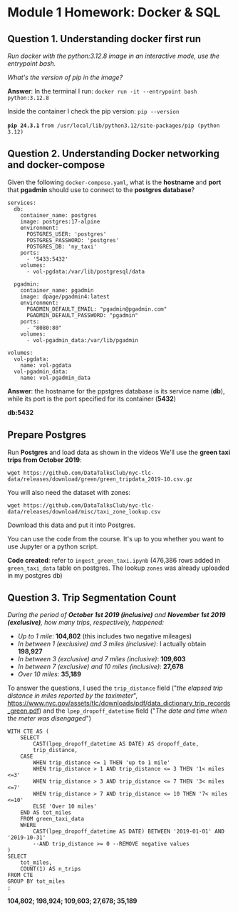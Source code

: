 # **Module 1 Homework: Docker & SQL**

## **Question 1. Understanding docker first run**

*Run docker with the python:3.12.8 image in an interactive mode, use the entrypoint bash.* 

*What's the version of pip in the image?*

**Answer**:
In the terminal I run:
`docker run -it --entrypoint bash python:3.12.8`

Inside the container I check the pip version: `pip --version`

**`pip 24.3.1`** `from /usr/local/lib/python3.12/site-packages/pip (python 3.12)`

## **Question 2. Understanding Docker networking and docker-compose**

Given the following `docker-compose.yaml`, what is the **hostname** and **port** that **pgadmin** should use to connect to the **postgres database**?

```
services:
  db:
    container_name: postgres
    image: postgres:17-alpine
    environment:
      POSTGRES_USER: 'postgres'
      POSTGRES_PASSWORD: 'postgres'
      POSTGRES_DB: 'ny_taxi'
    ports:
      - '5433:5432'
    volumes:
      - vol-pgdata:/var/lib/postgresql/data

  pgadmin:
    container_name: pgadmin
    image: dpage/pgadmin4:latest
    environment:
      PGADMIN_DEFAULT_EMAIL: "pgadmin@pgadmin.com"
      PGADMIN_DEFAULT_PASSWORD: "pgadmin"
    ports:
      - "8080:80"
    volumes:
      - vol-pgadmin_data:/var/lib/pgadmin  

volumes:
  vol-pgdata:
    name: vol-pgdata
  vol-pgadmin_data:
    name: vol-pgadmin_data
```

**Answer**: the hostname for the ppstgres database is its service name (**db**), while its port is the port specified for its container (**5432**)

**db:5432**


## Prepare Postgres

Run **Postgres** and load data as shown in the videos We'll use the **green taxi trips from October 2019**:

`wget https://github.com/DataTalksClub/nyc-tlc-data/releases/download/green/green_tripdata_2019-10.csv.gz`

You will also need the dataset with zones:

`wget https://github.com/DataTalksClub/nyc-tlc-data/releases/download/misc/taxi_zone_lookup.csv`

Download this data and put it into Postgres.

You can use the code from the course. It's up to you whether you want to use Jupyter or a python script.

**Code created**: refer to `ingest_green_taxi.ipynb` (476,386 rows added in `green_taxi_data` table on postgres. The lookup `zones` was already uploaded in my postgres db)

## Question 3. Trip Segmentation Count

*During the period of **October 1st 2019 (inclusive)** and **November 1st 2019 (exclusive)**, how many trips, respectively, happened:*

- *Up to 1 mile*: **104,802** (this includes two negative mileages)
- *In between 1 (exclusive) and 3 miles (inclusive)*: I actually obtain **198,927**
- *In between 3 (exclusive) and 7 miles (inclusive)*: **109,603**
- *In between 7 (exclusive) and 10 miles (inclusive)*: **27,678**
- *Over 10 miles*: **35,189**

To answer the questions, I used the `trip_distance` field ("*the elapsed trip distance in miles reported by the taximeter*", https://www.nyc.gov/assets/tlc/downloads/pdf/data_dictionary_trip_records_green.pdf) and the `lpep_dropoff_datetime` field ("*The date and time when the meter was disengaged*")

```
WITH CTE AS (
	SELECT
		CAST(lpep_dropoff_datetime AS DATE) AS dropoff_date,
		trip_distance, 
	CASE 
		WHEN trip_distance <= 1 THEN 'up to 1 mile'
		WHEN trip_distance > 1 AND trip_distance <= 3 THEN '1< miles <=3'
		WHEN trip_distance > 3 AND trip_distance <= 7 THEN '3< miles <=7'
		WHEN trip_distance > 7 AND trip_distance <= 10 THEN '7< miles <=10'
		ELSE 'Over 10 miles'
	END AS tot_miles
	FROM green_taxi_data
	WHERE 
		CAST(lpep_dropoff_datetime AS DATE) BETWEEN '2019-01-01' AND '2019-10-31'
		--AND trip_distance >= 0 --REMOVE negative values
)
SELECT 
	tot_miles, 
	COUNT(1) AS n_trips 
FROM CTE
GROUP BY tot_miles
;
```

**104,802; 198,924; 109,603; 27,678; 35,189**

